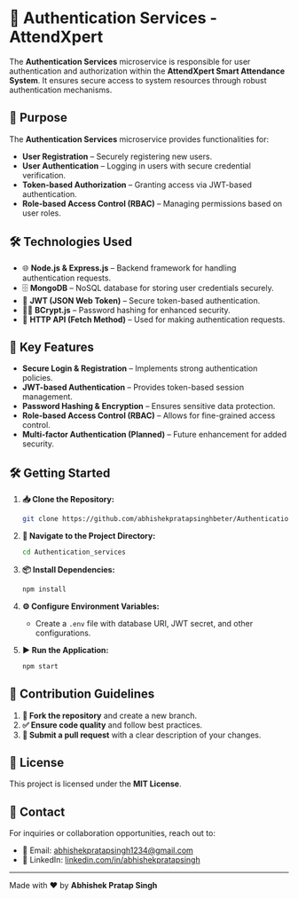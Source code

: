 # 🔹 Authentication Services - AttendXpert

The **Authentication Services** microservice is responsible for user authentication and authorization within the **AttendXpert Smart Attendance System**. It ensures secure access to system resources through robust authentication mechanisms.

## 🎯 Purpose

The **Authentication Services** microservice provides functionalities for:

- **User Registration** – Securely registering new users.
- **User Authentication** – Logging in users with secure credential verification.
- **Token-based Authorization** – Granting access via JWT-based authentication.
- **Role-based Access Control (RBAC)** – Managing permissions based on user roles.

## 🛠️ Technologies Used

- 🌐 **Node.js & Express.js** – Backend framework for handling authentication requests.
- 🗄 **MongoDB** – NoSQL database for storing user credentials securely.
- 🔐 **JWT (JSON Web Token)** – Secure token-based authentication.
- 🧑‍💻 **BCrypt.js** – Password hashing for enhanced security.
- 📡 **HTTP API (Fetch Method)** – Used for making authentication requests.

## 🔑 Key Features

- **Secure Login & Registration** – Implements strong authentication policies.
- **JWT-based Authentication** – Provides token-based session management.
- **Password Hashing & Encryption** – Ensures sensitive data protection.
- **Role-based Access Control (RBAC)** – Allows for fine-grained access control.
- **Multi-factor Authentication (Planned)** – Future enhancement for added security.

## 🛠️ Getting Started

1. **📥 Clone the Repository:**

   ```sh
   git clone https://github.com/abhishekpratapsinghbeter/Authentication_services.git
   ```

2. **📂 Navigate to the Project Directory:**

   ```sh
   cd Authentication_services
   ```

3. **📦 Install Dependencies:**

   ```sh
   npm install
   ```

4. **⚙️ Configure Environment Variables:**

   - Create a `.env` file with database URI, JWT secret, and other configurations.

5. **▶️ Run the Application:**

   ```sh
   npm start
   ```

## 🤝 Contribution Guidelines

1. **🔀 Fork the repository** and create a new branch.
2. **✅ Ensure code quality** and follow best practices.
3. **📩 Submit a pull request** with a clear description of your changes.

## 📜 License

This project is licensed under the **MIT License**.

## 📩 Contact

For inquiries or collaboration opportunities, reach out to:

- 📧 Email: [abhishekpratapsingh1234@gmail.com](mailto:abhishekpratapsingh1234@gmail.com)
- 🔗 LinkedIn: [linkedin.com/in/abhishekpratapsingh](https://www.linkedin.com/in/abhishek-pratap-singh-88523a207/)

---

Made with ❤️ by **Abhishek Pratap Singh**

